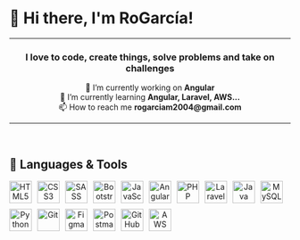 # 🌙 Hi there, I'm RoGarcía!

<!-- ABOUT YOU -->
<hr>
<h3 align="center">I love to code, create things, solve problems and take on challenges</h3>

<p align="center">
  🔭 I’m currently working on <strong>Angular</strong> <br>
  🌱 I’m currently learning <strong>Angular, Laravel, AWS...</strong> <br>
  📫 How to reach me <strong>rogarciam2004@gmail.com</strong>
</p>

<hr>
<br>

## 🚀 Languages & Tools

<p align="center" style="display: flex; flex-wrap: wrap; gap: 10px;">
  <!-- Frontend -->
  <img src="https://cdn.jsdelivr.net/gh/devicons/devicon/icons/html5/html5-original.svg" alt="HTML5" width="40" height="40"/>
  <img src="https://cdn.jsdelivr.net/gh/devicons/devicon/icons/css3/css3-original.svg" alt="CSS3" width="40" height="40"/>
  <img src="https://cdn.jsdelivr.net/gh/devicons/devicon/icons/sass/sass-original.svg" alt="SASS" width="40" height="40"/>
  <img src="https://cdn.jsdelivr.net/gh/devicons/devicon/icons/bootstrap/bootstrap-original.svg" alt="Bootstrap" width="40" height="40"/>
  <img src="https://cdn.jsdelivr.net/gh/devicons/devicon/icons/javascript/javascript-original.svg" alt="JavaScript" width="40" height="40"/>
  <img src="https://upload.wikimedia.org/wikipedia/commons/c/cf/Angular_full_color_logo.svg" alt="Angular" width="40" height="40"/>

  <!-- Backend -->
  <img src="https://cdn.jsdelivr.net/gh/devicons/devicon/icons/php/php-original.svg" alt="PHP" width="40" height="40"/>
  <img src="https://cdn.jsdelivr.net/gh/devicons/devicon/icons/laravel/laravel-original.svg" alt="Laravel" width="40" height="40"/>
  <img src="https://cdn.jsdelivr.net/gh/devicons/devicon/icons/java/java-original.svg" alt="Java" width="40" height="40"/>

  <!-- Bases de Datos -->
  <img src="https://cdn.jsdelivr.net/gh/devicons/devicon/icons/mysql/mysql-original.svg" alt="MySQL" width="40" height="40"/>

  <!-- Testing & Herramientas -->
  <img src="https://cdn.jsdelivr.net/gh/devicons/devicon/icons/python/python-original.svg" alt="Python" width="40" height="40"/>
  <img src="https://cdn.jsdelivr.net/gh/devicons/devicon/icons/git/git-original.svg" alt="Git" width="40" height="40"/>
  <img src="https://cdn.jsdelivr.net/gh/devicons/devicon/icons/figma/figma-original.svg" alt="Figma" width="40" height="40"/>
  <img src="https://cdn.jsdelivr.net/gh/devicons/devicon/icons/postman/postman-original.svg" alt="Postman" width="40" height="40"/>
  <img src="https://cdn.jsdelivr.net/gh/devicons/devicon/icons/github/github-original-wordmark.svg" alt="GitHub" width="40" height="40"/>
  <img src="https://upload.wikimedia.org/wikipedia/commons/d/d9/Amazon_Web_Services_Logo_2018.svg" alt="AWS" width="40" height="40"/>
</p>
